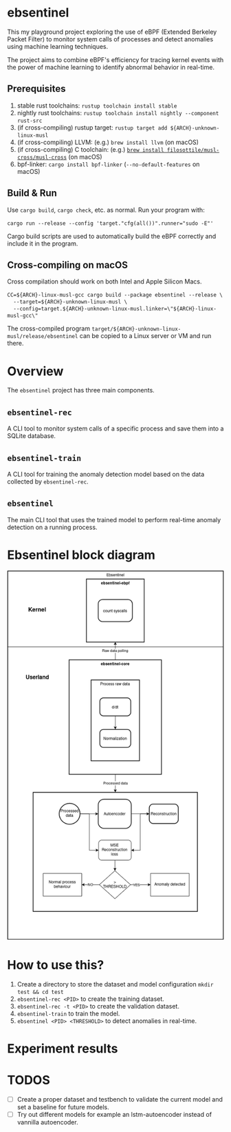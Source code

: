 # ebsentinel
This my playground project exploring the use of eBPF (Extended Berkeley Packet Filter) to monitor system calls of processes and detect anomalies using machine learning techniques.

The project aims to combine eBPF's efficiency for tracing kernel events with the power of machine learning to identify abnormal behavior in real-time.

## Prerequisites

1. stable rust toolchains: `rustup toolchain install stable`
1. nightly rust toolchains: `rustup toolchain install nightly --component rust-src`
1. (if cross-compiling) rustup target: `rustup target add ${ARCH}-unknown-linux-musl`
1. (if cross-compiling) LLVM: (e.g.) `brew install llvm` (on macOS)
1. (if cross-compiling) C toolchain: (e.g.) [`brew install filosottile/musl-cross/musl-cross`](https://github.com/FiloSottile/homebrew-musl-cross) (on macOS)
1. bpf-linker: `cargo install bpf-linker` (`--no-default-features` on macOS)

## Build & Run

Use `cargo build`, `cargo check`, etc. as normal. Run your program with:

```shell
cargo run --release --config 'target."cfg(all())".runner="sudo -E"'
```

Cargo build scripts are used to automatically build the eBPF correctly and include it in the
program.

## Cross-compiling on macOS

Cross compilation should work on both Intel and Apple Silicon Macs.

```shell
CC=${ARCH}-linux-musl-gcc cargo build --package ebsentinel --release \
  --target=${ARCH}-unknown-linux-musl \
  --config=target.${ARCH}-unknown-linux-musl.linker=\"${ARCH}-linux-musl-gcc\"
```
The cross-compiled program `target/${ARCH}-unknown-linux-musl/release/ebsentinel` can be
copied to a Linux server or VM and run there.

# Overview
The `ebsentinel` project has three main components.

## `ebsentinel-rec` 
  A CLI tool to monitor system calls of a specific process and save them into a SQLite database.
  
## `ebsentinel-train` 
  A CLI tool for training the anomaly detection model based on the data collected by `ebsentinel-rec`.
  
## `ebsentinel`
The main CLI tool that uses the trained model to perform real-time anomaly detection on a running process.

# Ebsentinel block diagram
![](docs/ebsentinelBlockDiagram.png)

# How to use this?
1. Create a directory to store the dataset and model configuration `mkdir test && cd test`
2. `ebsentinel-rec <PID>` to create the training dataset.
3. `ebsentinel-rec -t <PID>` to create the validation dataset.
4. `ebsentinel-train` to train the model.
5. `ebsentinel <PID> <THRESHOLD>` to detect anomalies in real-time.

# Experiment results 

# TODOS
- [ ] Create a proper dataset and testbench to validate the current model and set a baseline for future models.
- [ ] Try out different models for example an lstm-autoencoder instead of vannilla autoencoder.
